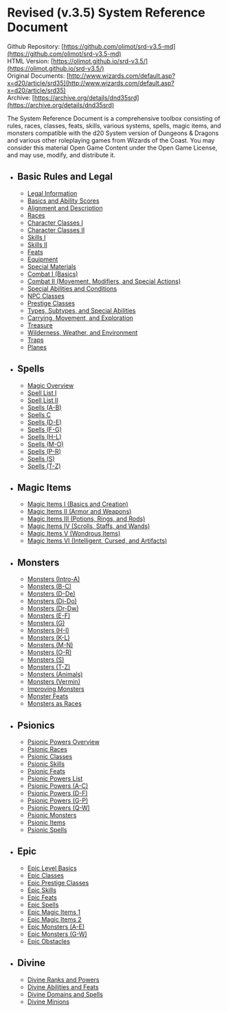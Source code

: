 # Revised (v.3.5) System Reference Document

Github Repository: [https://github.com/olimot/srd-v3.5-md](https://github.com/olimot/srd-v3.5-md)  
HTML Version: [https://olimot.github.io/srd-v3.5/](https://olimot.github.io/srd-v3.5/)  
Original Documents: [http://www.wizards.com/default.asp?x=d20/article/srd35](http://www.wizards.com/default.asp?x=d20/article/srd35)  
Archive: [https://archive.org/details/dnd35srd](https://archive.org/details/dnd35srd)

The System Reference Document is a comprehensive toolbox consisting of rules, races, classes, feats, skills, various systems, spells, magic items, and monsters compatible with the d20 System version of Dungeons & Dragons and various other roleplaying games from Wizards of the Coast. You may consider this material Open Game Content under the Open Game License, and may use, modify, and distribute it.

- ## Basic Rules and Legal

  - [Legal Information](basic-rules-and-legal/legal-information.md)
  - [Basics and Ability Scores](basic-rules-and-legal/basics-and-ability-scores.md)
  - [Alignment and Description](basic-rules-and-legal/alignment-and-description.md)
  - [Races](basic-rules-and-legal/races.md)
  - [Character Classes I](basic-rules-and-legal/character-classes-i.md)
  - [Character Classes II](basic-rules-and-legal/character-classes-ii.md)
  - [Skills I](basic-rules-and-legal/skills-i.md)
  - [Skills II](basic-rules-and-legal/skills-ii.md)
  - [Feats](basic-rules-and-legal/feats.md)
  - [Equipment](basic-rules-and-legal/equipment.md)
  - [Special Materials](basic-rules-and-legal/special-materials.md)
  - [Combat I (Basics)](basic-rules-and-legal/combat-i-basics.md)
  - [Combat II (Movement, Modifiers, and Special Actions)](basic-rules-and-legal/combat-ii-movement-modifiers-and-special-actions.md)
  - [Special Abilities and Conditions](basic-rules-and-legal/special-abilities-and-conditions.md)
  - [NPC Classes](basic-rules-and-legal/npc-classes.md)
  - [Prestige Classes](basic-rules-and-legal/prestige-classes.md)
  - [Types, Subtypes, and Special Abilities](basic-rules-and-legal/types-subtypes-and-special-abilities.md)
  - [Carrying, Movement, and Exploration](basic-rules-and-legal/carrying-movement-and-exploration.md)
  - [Treasure](basic-rules-and-legal/treasure.md)
  - [Wilderness, Weather, and Environment](basic-rules-and-legal/wilderness-weather-and-environment.md)
  - [Traps](basic-rules-and-legal/traps.md)
  - [Planes](basic-rules-and-legal/planes.md)

- ## Spells

  - [Magic Overview](spells/magic-overview.md)
  - [Spell List I](spells/spell-list-i.md)
  - [Spell List II](spells/spell-list-ii.md)
  - [Spells (A-B)](spells/spells-a-b.md)
  - [Spells C](spells/spells-c.md)
  - [Spells (D-E)](spells/spells-d-e.md)
  - [Spells (F-G)](spells/spells-f-g.md)
  - [Spells (H-L)](spells/spells-h-l.md)
  - [Spells (M-O)](spells/spells-m-o.md)
  - [Spells (P-R)](spells/spells-p-r.md)
  - [Spells (S)](spells/spells-s.md)
  - [Spells (T-Z)](spells/spells-t-z.md)

- ## Magic Items

  - [Magic Items I (Basics and Creation)](magic-items/magic-items-i-basics-and-creation.md)
  - [Magic Items II (Armor and Weapons)](magic-items/magic-items-ii-armor-and-weapons.md)
  - [Magic Items III (Potions, Rings, and Rods)](magic-items/magic-items-iii-potions-rings-and-rods.md)
  - [Magic Items IV (Scrolls, Staffs, and Wands)](magic-items/magic-items-iv-scrolls-staffs-and-wands.md)
  - [Magic Items V (Wondrous Items)](magic-items/magic-items-v-wondrous-items.md)
  - [Magic Items VI (Intelligent, Cursed, and Artifacts)](magic-items/magic-items-vi-intelligent-cursed-and-artifacts.md)

- ## Monsters

  - [Monsters (Intro-A)](monsters/monsters-intro-a.md)
  - [Monsters (B-C)](monsters/monsters-b-c.md)
  - [Monsters (D-De)](monsters/monsters-d-de.md)
  - [Monsters (Di-Do)](monsters/monsters-di-do.md)
  - [Monsters (Dr-Dw)](monsters/monsters-dr-dw.md)
  - [Monsters (E-F)](monsters/monsters-e-f.md)
  - [Monsters (G)](monsters/monsters-g.md)
  - [Monsters (H-I)](monsters/monsters-h-i.md)
  - [Monsters (K-L)](monsters/monsters-k-l.md)
  - [Monsters (M-N)](monsters/monsters-m-n.md)
  - [Monsters (O-R)](monsters/monsters-o-r.md)
  - [Monsters (S)](monsters/monsters-s.md)
  - [Monsters (T-Z)](monsters/monsters-t-z.md)
  - [Monsters (Animals)](monsters/monsters-animals.md)
  - [Monsters (Vermin)](monsters/monsters-vermin.md)
  - [Improving Monsters](monsters/improving-monsters.md)
  - [Monster Feats](monsters/monster-feats.md)
  - [Monsters as Races](monsters/monsters-as-races.md)

- ## Psionics

  - [Psionic Powers Overview](psionics/psionic-powers-overview.md)
  - [Psionic Races](psionics/psionic-races.md)
  - [Psionic Classes](psionics/psionic-classes.md)
  - [Psionic Skills](psionics/psionic-skills.md)
  - [Psionic Feats](psionics/psionic-feats.md)
  - [Psionic Powers List](psionics/psionic-powers-list.md)
  - [Psionic Powers (A-C)](psionics/psionic-powers-a-c.md)
  - [Psionic Powers (D-F)](psionics/psionic-powers-d-f.md)
  - [Psionic Powers (G-P)](psionics/psionic-powers-g-p.md)
  - [Psionic Powers (Q-W)](psionics/psionic-powers-q-w.md)
  - [Psionic Monsters](psionics/psionic-monsters.md)
  - [Psionic Items](psionics/psionic-items.md)
  - [Psionic Spells](psionics/psionic-spells.md)

- ## Epic

  - [Epic Level Basics](epic/epic-level-basics.md)
  - [Epic Classes](epic/epic-classes.md)
  - [Epic Prestige Classes](epic/epic-prestige-classes.md)
  - [Epic Skills](epic/epic-skills.md)
  - [Epic Feats](epic/epic-feats.md)
  - [Epic Spells](epic/epic-spells.md)
  - [Epic Magic Items 1](epic/epic-magic-items-1.md)
  - [Epic Magic Items 2](epic/epic-magic-items-2.md)
  - [Epic Monsters (A-E)](epic/epic-monsters-a-e.md)
  - [Epic Monsters (G-W)](epic/epic-monsters-g-w.md)
  - [Epic Obstacles](epic/epic-obstacles.md)

- ## Divine

  - [Divine Ranks and Powers](divine/divine-ranks-and-powers.md)
  - [Divine Abilities and Feats](divine/divine-abilities-and-feats.md)
  - [Divine Domains and Spells](divine/divine-domains-and-spells.md)
  - [Divine Minions](divine/divine-minions.md)
